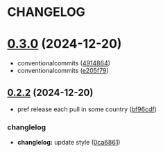 # CHANGELOG

# [0.3.0](https://github.com/cmetav/rela-it/compare/0.2.2...0.3.0) (2024-12-20)


* conventionalcommits ([4914864](https://github.com/cmetav/rela-it/commit/4914864a52a3a3e7cb58461efbae57e34feecff9))
* conventionalcommits ([e205f79](https://github.com/cmetav/rela-it/commit/e205f79b771734b26a683be1af808862b6f97983))

## [0.2.2](https://github.com/cmetav/rela-it/compare/0.2.0...0.2.2) (2024-12-20)

- pref release each pull in some country ([bf96cdf](https://github.com/cmetav/rela-it/commit/bf96cdf9c700d067e37e1143e75d26359838554c))

### changlelog

- **changlelog:** update style ([0ca6861](https://github.com/cmetav/rela-it/commit/0ca6861bbdd74c0b5fec2de3ae399f0328074680))
